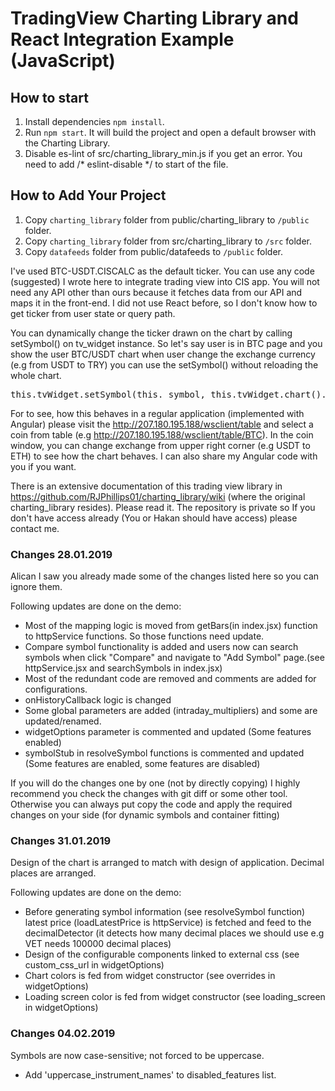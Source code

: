 # TradingView Charting Library and React Integration Example (JavaScript)

## How to start
1. Install dependencies `npm install`.
1. Run `npm start`. It will build the project and open a default browser with the Charting Library.
1. Disable es-lint of src/charting_library_min.js if you get an error. You need to add /* eslint-disable */ to start of the file.  

## How to Add Your Project
1. Copy `charting_library` folder from public/charting_library to `/public` folder. 
1. Copy `charting_library` folder from src/charting_library to `/src` folder. 
1. Copy `datafeeds` folder from public/datafeeds to `/public` folder.

I've used BTC-USDT.CISCALC as the default ticker. You can use any code (suggested) I wrote here to integrate trading view into CIS app. You will not need any API other than
ours because it fetches data from our API and maps it in the front-end. I did not use React before, so I don't know how to get ticker from user state or query path.

You can dynamically change the ticker drawn on the chart by calling setSymbol() on tv_widget instance. So let's say user is in BTC page and you show the user 
BTC/USDT chart when user change the exchange currency (e.g from USDT to TRY) you can use the setSymbol() without reloading the whole chart.  
<pre>
this.tvWidget.setSymbol(this._symbol, this.tvWidget.chart().resolution(), null);
</pre>
 
For to see, how this behaves in a regular application (implemented with Angular) please visit the http://207.180.195.188/wsclient/table 
and select a coin from table (e.g http://207.180.195.188/wsclient/table/BTC). In the coin window, you can change exchange from upper right corner (e.g USDT to ETH) to see
how the chart behaves. I can also share my Angular code with you if you want. 

There is an extensive documentation of this trading view library in https://github.com/RJPhillips01/charting_library/wiki
(where the original charting_library resides). Please read it. The repository is private so If you don't have access already (You or Hakan should have access) please contact me.

### Changes 28.01.2019
Alican I saw you already made some of the changes listed here so you can ignore them.

Following updates are done on the demo:

- Most of the mapping logic is moved from getBars(in index.jsx) function to httpService functions. So those functions need update. 
- Compare symbol functionality is added and users now can search symbols when click "Compare" and navigate to "Add Symbol" page.(see httpService.jsx and searchSymbols in index.jsx)
- Most of the redundant code are removed and comments are added for configurations.
- onHistoryCallback logic is changed
- Some global parameters are added (intraday_multipliers) and some are updated/renamed.
- widgetOptions parameter is commented and updated (Some features enabled)
- symbolStub in resolveSymbol functions is commented and updated (Some features are enabled, some features are disabled)

If you will do the changes one by one (not by directly copying) I highly recommend you check the changes with git diff or some other tool. Otherwise you can always put copy the code and apply the required changes on your side (for dynamic symbols and container fitting)

### Changes 31.01.2019
Design of the chart is arranged to match with design of application. Decimal places are arranged.

Following updates are done on the demo:

- Before generating symbol information (see resolveSymbol function) latest price (loadLatestPrice is httpService) is fetched and feed to the
decimalDetector (it detects how many decimal places we should use e.g VET needs 100000 decimal places)
- Design of the configurable components linked to external css (see custom_css_url in widgetOptions)
- Chart colors is fed from widget constructor (see overrides in widgetOptions)
- Loading screen color is fed from widget constructor (see loading_screen in widgetOptions) 

### Changes 04.02.2019
Symbols are now case-sensitive; not forced to be uppercase.

- Add 'uppercase_instrument_names' to disabled_features list. 

